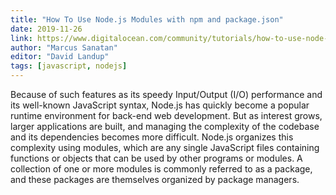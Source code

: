 ```yaml
---
title: "How To Use Node.js Modules with npm and package.json"
date: 2019-11-26
link: https://www.digitalocean.com/community/tutorials/how-to-use-node-js-modules-with-npm-and-package-json
author: "Marcus Sanatan"
editor: "David Landup"
tags: [javascript, nodejs]
---
```


Because of such features as its speedy Input/Output (I/O) performance and its well-known JavaScript syntax, Node.js has quickly become a popular runtime environment for back-end web development. But as interest grows, larger applications are built, and managing the complexity of the codebase and its dependencies becomes more difficult. Node.js organizes this complexity using modules, which are any single JavaScript files containing functions or objects that can be used by other programs or modules. A collection of one or more modules is commonly referred to as a package, and these packages are themselves organized by package managers.
